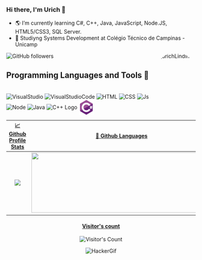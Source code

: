### Hi there, I'm Urich 🤩

- 🌎 I’m currently learning C#, C++, Java, JavaScript, Node.JS, HTML5/CSS3, SQL Server.
- 📖 Studiyng Systems Development at Colégio Técnico de Campinas - Unicamp

<img alt="GitHub followers" src="https://img.shields.io/github/followers/BennethUrich?label=Follow&style=social" height="22" title="Follow me"/>
<img align="right" alt="urichLindinho" height="150" style="border-radius:50px;" src="https://picrew.me/shareImg/org/202209/684058_7NjshUPC.png"?width=1000&height=1000">

## Programming Languages and Tools 🚀

<div style="display: inline_block"><br>
  
  <img align="center" alt="VisualStudio" width="40" src="https://img.icons8.com/fluency/50/000000/visual-studio-2019.png">
  <img align="center" alt="VisualStudioCode" width="40" src="https://img.icons8.com/color/48/000000/visual-studio-code-2019.png">
  <img align="center" alt="HTML" width="40" src="https://cdn.jsdelivr.net/gh/devicons/devicon/icons/html5/html5-original.svg">
  <img align="center" alt="CSS" width="40" src="https://cdn.jsdelivr.net/gh/devicons/devicon/icons/css3/css3-original.svg">
  <img align="center" alt="Js" width="40" src="https://img.icons8.com/color/240/000000/javascript.png">
  <img align="center" alt="Node" width="40" src="https://img.icons8.com/color/240/000000/nodejs.png">
  <img align="center" alt="Java" width="40" src="https://cdn.jsdelivr.net/gh/devicons/devicon/icons/java/java-original-wordmark.svg">
  <img align="center" alt="C++ Logo" width="40" src="https://raw.githubusercontent.com/isocpp/logos/master/cpp_logo.png" />
  <img align="center" alt="CSharp" width="40" src="https://raw.githubusercontent.com/devicons/devicon/master/icons/csharp/csharp-original.svg">
  

</div>

| [📈 Github Profile Stats](https://github.com/anuraghazra/github-readme-stats#github-stats-card) | [📓 Github Languages](https://github.com/anuraghazra/github-readme-stats#top-languages-card) |
| :---: | :---: |
| <img height="180" src="https://github-readme-stats.vercel.app/api?username=BennethUrich&show_icons=true&theme=chartreuse-dark" /> | <img height="160" width="480"  src="https://github-readme-stats.vercel.app/api/top-langs/?username=BennethUrich&theme=chartreuse-dark&layout=compact" /> |

<div align="center">

[<h4>Visitor's count </h4>](https://dev.to/ryanlanciaux/visitor-count-on-your-github-profile-with-one-line-of-markdown-593g)
<img src="https://profile-counter.glitch.me/BennethUrich/count.svg" alt="Visitor's Count" title="Visitor's Count"/>

<img src="https://repository-images.githubusercontent.com/462900780/0a10af70-6cbf-46df-9071-0ff586a3b1d6" alt="HackerGif">

</div>
